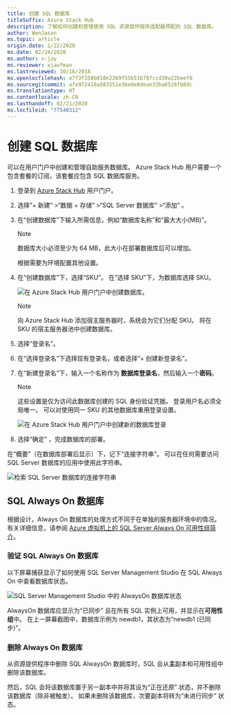 ```yaml
---
title: 创建 SQL 数据库
titleSuffix: Azure Stack Hub
description: 了解如何创建和管理使用 SQL 资源提供程序适配器预配的 SQL 数据库。
author: WenJason
ms.topic: article
origin.date: 1/22/2020
ms.date: 02/24/2020
ms.author: v-jay
ms.reviewer: xiaofmao
ms.lastreviewed: 10/16/2018
ms.openlocfilehash: e7f3f358b818e2269f55b51b787ccd30a22beef0
ms.sourcegitcommit: afe972418a883551e36ede8deae32ba6528fb8dc
ms.translationtype: HT
ms.contentlocale: zh-CN
ms.lasthandoff: 02/21/2020
ms.locfileid: "77540312"
---
```

# <a name="create-sql-databases"></a>创建 SQL 数据库

可以在用户门户中创建和管理自助服务数据库。 Azure Stack Hub 用户需要一个包含套餐的订阅，该套餐应包含 SQL 数据库服务。

1. 登录到 [Azure Stack Hub](azure-stack-overview.md) 用户门户。

2. 选择“+ 新建”  &gt;“数据 + 存储”  &gt;“SQL Server 数据库”  &gt;“添加”  。

3. 在“创建数据库”下输入所需信息，例如“数据库名称”和“最大大小(MB)”。   

   >[!NOTE]
   >数据库大小必须至少为 64 MB，此大小在部署数据库后可以增加。

   根据需要为环境配置其他设置。

4. 在“创建数据库”下，选择“SKU”。   在“选择 SKU”下，为数据库选择 SKU。 

   ![在 Azure Stack Hub 用户门户中创建数据库。](./media/azure-stack-sql-rp-deploy/newsqldba.png)

   >[!NOTE]
   >向 Azure Stack Hub 添加宿主服务器时，系统会为它们分配 SKU。 将在 SKU 的宿主服务器池中创建数据库。

5. 选择“登录名”。 

6. 在“选择登录名”下选择现有登录名，或者选择“+ 创建新登录名”。  

7. 在“新建登录名”下，输入一个名称作为  **数据库登录名**，然后输入一个**密码**。

   >[!NOTE]
   >这些设置是仅为访问此数据库创建的 SQL 身份验证凭据。 登录用户名必须全局唯一。 可以对使用同一 SKU 的其他数据库重用登录设置。

   ![在 Azure Stack Hub 用户门户中创建新的数据库登录](./media/azure-stack-sql-rp-deploy/create-new-login-a.png)

8. 选择“确定”  ，完成数据库的部署。

在“概要”（在数据库部署后显示）下，记下“连接字符串”。   可以在任何需要访问 SQL Server 数据库的应用中使用此字符串。

![检索 SQL Server 数据库的连接字符串](./media/azure-stack-sql-rp-deploy/sql-db-settings-a.png)

## <a name="sql-always-on-databases"></a>SQL Always On 数据库

根据设计，Always On 数据库的处理方式不同于在单独的服务器环境中的情况。 有关详细信息，请参阅 [Azure 虚拟机上的 SQL Server Always On 可用性组简介](/virtual-machines/windows/sql/virtual-machines-windows-portal-sql-availability-group-overview)。

### <a name="verify-sql-always-on-databases"></a>验证 SQL Always On 数据库

以下屏幕捕获显示了如何使用 SQL Server Management Studio 在 SQL Always On 中查看数据库状态。

![SQL Server Management Studio 中的 AlwaysOn 数据库状态](./media/azure-stack-sql-rp-deploy/verify-always-on.png)

AlwaysOn 数据库应显示为“已同步”  且在所有 SQL 实例上可用，并显示在**可用性组**中。 在上一屏幕截图中，数据库示例为 newdb1，其状态为“newdb1 (已同步)”。 

### <a name="delete-an-always-on-database"></a>删除 Always On 数据库

从资源提供程序中删除 SQL AlwaysOn 数据库时，SQL 会从**主**副本和可用性组中删除该数据库。

然后，SQL 会将该数据库置于另一副本中并将其设为“正在还原”  状态，并不删除该数据库（除非被触发）。 如果未删除该数据库，次要副本将转为“未进行同步”  状态。


